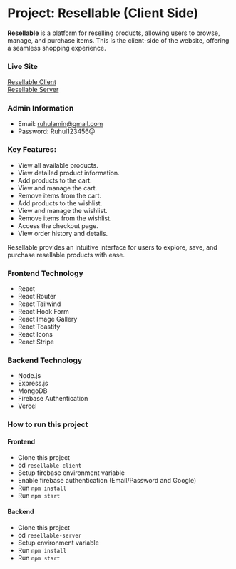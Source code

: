 # Project: Resellable (Client Side)

**Resellable** is a platform for reselling products, allowing users to browse, manage, and purchase items. This is the client-side of the website, offering a seamless shopping experience.

### Live Site
[Resellable Client](https://resaller-80d96.web.app/) <br>
[Resellable Server](https://reseller-red.vercel.app/)

### Admin Information

- Email: ruhulamin@gmail.com
- Password: Ruhul123456@


### Key Features:
- View all available products.
- View detailed product information.
- Add products to the cart.
- View and manage the cart.
- Remove items from the cart.
- Add products to the wishlist.
- View and manage the wishlist.
- Remove items from the wishlist.
- Access the checkout page.
- View order history and details.

Resellable provides an intuitive interface for users to explore, save, and purchase resellable products with ease.


### Frontend Technology
- React
- React Router
- React Tailwind
- React Hook Form
- React Image Gallery
- React Toastify
- React Icons
- React Stripe


### Backend Technology
- Node.js
- Express.js
- MongoDB
- Firebase Authentication
- Vercel

### How to run this project

#### Frontend
- Clone this project
- cd `resellable-client` 
- Setup firebase environment variable
- Enable firebase authentication (Email/Password and Google)
- Run `npm install`
- Run `npm start`

#### Backend
- Clone this project
- cd `resellable-server`
- Setup environment variable
- Run `npm install`
- Run `npm start`
